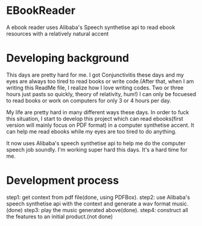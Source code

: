 # EBookReader
A ebook reader uses Alibaba's Speech synthetise api to read ebook resources with a relatively natural accent

# Developing background
This days are pretty hard for me. I got Conjunctivitis these days and my eyes are always too tired to read books or write code.(After that, when I am writing this ReadMe file, I realize how I love writing codes. Two or three hours just pasts so quickly, theory of relativity, hum!) I can only be focuesed to read books or work on computers for only  3 or 4 hours per day.

My life are pretty hard in many different ways these days.
In order to fuck this situation, I start to develop this project which can read ebooks(first version will mainly focus on PDF format) in a computer synthetise accent. It can help me read ebooks while my eyes are too tired to do anything.

It now uses Alibaba's speech synthetise api to help me do the computer speech job soundly.
I'm working super hard this days. It's a hard time for me.

# Development process
step1: get context from pdf file(done, using PDFBox).
step2: use Alibaba's speech synthetise api with the context and generate a wav format music.(done)
step3: play the music generated above(done).
step4: construct all the features to an initial product.(not done)
